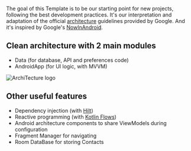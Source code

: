 


The goal of this Template is to be our starting point for new projects, following the best development practices. It's our interpretation and adaptation of the official [architecture](https://developer.android.com/topic/architecture) guidelines provided by Google. And it's inspired by Google's [NowInAndroid](https://github.com/android/nowinandroid).

## Clean architecture with 2 main modules
- Data (for database, API and preferences code)
- AndroidApp (for UI logic, with MVVM)

 <img src="images/AndroidTemplate-CleanArchitecture.jpg" alt="ArchiTecture logo"/>

    
## Other useful features


- Dependency injection (with [Hilt](http://google.github.io/hilt/))
- Reactive programming (with [Kotlin Flows](https://kotlinlang.org/docs/reference/coroutines/flow.html))
- Android architecture components to share ViewModels during configuration
- Fragment Manager for navigating
- Room DataBase for storing Contacts

